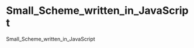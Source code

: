 Small_Scheme_written_in_JavaScript
==================================

Small_Scheme_written_in_JavaScript